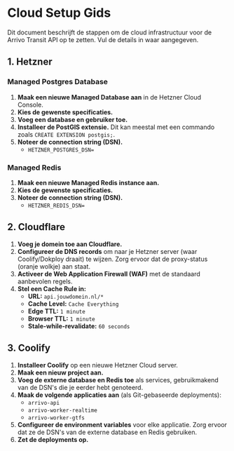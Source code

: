 # Cloud Setup Gids

Dit document beschrijft de stappen om de cloud infrastructuur voor de Arrivo Transit API op te zetten. Vul de details in waar aangegeven.

## 1. Hetzner

### Managed Postgres Database

1.  **Maak een nieuwe Managed Database aan** in de Hetzner Cloud Console.
2.  **Kies de gewenste specificaties.**
3.  **Voeg een database en gebruiker toe.**
4.  **Installeer de PostGIS extensie.** Dit kan meestal met een commando zoals `CREATE EXTENSION postgis;`.
5.  **Noteer de connection string (DSN).**
    -   `HETZNER_POSTGRES_DSN=`

### Managed Redis

1.  **Maak een nieuwe Managed Redis instance aan.**
2.  **Kies de gewenste specificaties.**
3.  **Noteer de connection string (DSN).**
    -   `HETZNER_REDIS_DSN=`

## 2. Cloudflare

1.  **Voeg je domein toe aan Cloudflare.**
2.  **Configureer de DNS records** om naar je Hetzner server (waar Coolify/Dokploy draait) te wijzen. Zorg ervoor dat de proxy-status (oranje wolkje) aan staat.
3.  **Activeer de Web Application Firewall (WAF)** met de standaard aanbevolen regels.
4.  **Stel een Cache Rule in:**
    -   **URL:** `api.jouwdomein.nl/*`
    -   **Cache Level:** `Cache Everything`
    -   **Edge TTL:** `1 minute`
    -   **Browser TTL:** `1 minute`
    -   **Stale-while-revalidate:** `60 seconds`

## 3. Coolify

1.  **Installeer Coolify** op een nieuwe Hetzner Cloud server.
2.  **Maak een nieuw project aan.**
3.  **Voeg de externe database en Redis toe** als services, gebruikmakend van de DSN's die je eerder hebt genoteerd.
4.  **Maak de volgende applicaties aan** (als Git-gebaseerde deployments):
    -   `arrivo-api`
    -   `arrivo-worker-realtime`
    -   `arrivo-worker-gtfs`
5.  **Configureer de environment variables** voor elke applicatie. Zorg ervoor dat ze de DSN's van de externe database en Redis gebruiken.
6.  **Zet de deployments op.**